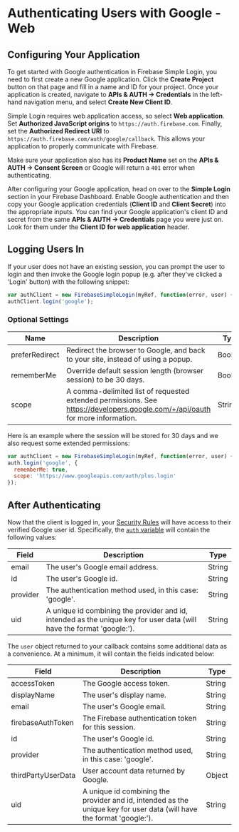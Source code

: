 # Authenticating Users with Google - Web


## Configuring Your Application

To get started with Google authentication in Firebase Simple Login, you need to first create a new Google application. Click the __Create Project__ button on that page and fill in a name and ID for your project. Once your application is created, navigate to __APIs & AUTH → Credentials__ in the left-hand navigation menu, and select __Create New Client ID__.

Simple Login requires web application access, so select __Web application__. Set __Authorized JavaScript origins__ to `https://auth.firebase.com`. Finally, set the __Authorized Redirect URI__ to `https://auth.firebase.com/auth/google/callback`. This allows your application to properly communicate with Firebase.

Make sure your application also has its __Product Name__ set on the __APIs & AUTH → Consent Screen__ or Google will return a `401` error when authenticating.

After configuring your Google application, head on over to the __Simple Login__ section in your Firebase Dashboard. Enable Google authentication and then copy your Google application credentials (__Client ID__ and __Client Secret__) into the appropriate inputs. You can find your Google application's client ID and secret from the same __APIs & AUTH → Credentials__ page you were just on. Look for them under the __Client ID for web application__ header.


## Logging Users In

If your user does not have an existing session, you can prompt the user to login and then invoke the Google login popup (e.g. after they've clicked a 'Login' button) with the following snippet:

```javascript
var authClient = new FirebaseSimpleLogin(myRef, function(error, user) { ... });
authClient.login('google');
```

### Optional Settings

| Name | Description | Type |
| --- | --- | --- |
| preferRedirect | Redirect the browser to Google, and back to your site, instead of using a popup. | Boolean |
| rememberMe | Override default session length (browser session) to be 30 days. | Boolean |
| scope | A comma-delimited list of requested extended permissions. See https://developers.google.com/+/api/oauth for more information. | String |

Here is an example where the session will be stored for 30 days and we also request some extended permissions:

```javascript
var authClient = new FirebaseSimpleLogin(myRef, function(error, user) { ... });
auth.login('google', {
  rememberMe: true,
  scope: 'https://www.googleapis.com/auth/plus.login'
});
```


## After Authenticating

Now that the client is logged in, your [Security Rules](https://www.firebase.com/docs/web/guide/securing-data.html) will have access to their verified Google user id. Specifically, the [`auth` variable](TODO) will contain the following values:

| Field | Description | Type |
| --- | --- | --- |
| email | The user's Google email address. | String |
| id | The user's Google id. | String |
| provider | The authentication method used, in this case: 'google'. | String |
| uid | A unique id combining the provider and id, intended as the unique key for user data (will have the format 'google:<id>'). | String |

The `user` object returned to your callback contains some additional data as a convenience. At a minimum, it will contain the fields indicated below:

| Field | Description | Type |
| --- | --- | --- |
| accessToken | The Google access token. | String |
| displayName | The user's display name. | String |
| email | The user's Google email. | String |
| firebaseAuthToken | The Firebase authentication token for this session. | String |
| id | The user's Google id. | String |
| provider | The authentication method used, in this case: 'google'. | String |
| thirdPartyUserData | User account data returned by Google. | Object |
| uid | A unique id combining the provider and id, intended as the unique key for user data (will have the format 'google:<id>'). | String |
